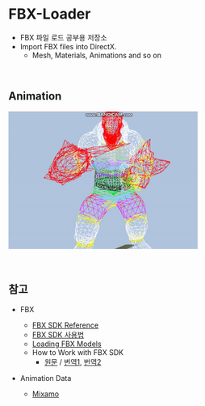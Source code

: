 # FBX-Loader
- FBX 파일 로드 공부용 저장소
- Import FBX files into DirectX.
    - Mesh, Materials, Animations and so on

<br/>

## Animation
![](./Resource/FBX/Stabbing_Anim.gif)

<br/>

## 참고
- FBX
    - [FBX SDK Reference](http://help.autodesk.com/view/FBX/2018/ENU/)
    - [FBX SDK 사용법](http://boycoding.tistory.com/129?category=990597)
    - [Loading FBX Models](http://www.walkerb.net/blog/dx-4/)
    - How to Work with FBX SDK 
        - [원문](https://www.gamedev.net/articles/programming/graphics/how-to-work-with-fbx-sdk-r3582) / [번역1](https://blog.naver.com/jidon333/220264337935), [번역2](https://blog.naver.com/jidon333/220264383892)
        
- Animation Data
    - [Mixamo](https://www.mixamo.com/#/)